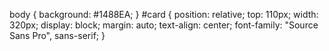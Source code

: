 
body {
    background: #1488EA;
}
#card {
    position: relative;
    top: 110px;
    width: 320px;
    display: block;
    margin: auto;
    text-align: center;
    font-family: "Source Sans Pro", sans-serif;
}
